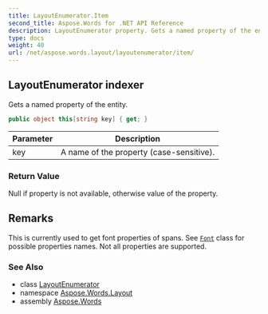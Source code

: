 ```yaml
---
title: LayoutEnumerator.Item
second_title: Aspose.Words for .NET API Reference
description: LayoutEnumerator property. Gets a named property of the entity in C#.
type: docs
weight: 40
url: /net/aspose.words.layout/layoutenumerator/item/
---
```

## LayoutEnumerator indexer

Gets a named property of the entity.

```csharp
public object this[string key] { get; }
```

| Parameter | Description |
| --- | --- |
| key | A name of the property (case-sensitive). |

### Return Value

Null if property is not available, otherwise value of the property.

## Remarks

This is currently used to get font properties of spans. See [`Font`](../../../aspose.words/font/) class for possible properties names. Not all properties are supported.

### See Also

* class [LayoutEnumerator](../)
* namespace [Aspose.Words.Layout](../../layoutenumerator/)
* assembly [Aspose.Words](../../../)
